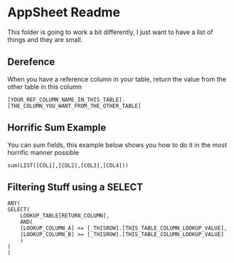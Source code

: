 # AppSheet Readme

This folder is going to work a bit differently, I just want to have a list of things and they are small.

## Derefence

When you have a reference column in your table, return the value from the other table in this column

    [YOUR_REF_COLUMN_NAME_IN_THIS_TABLE].[THE_COLUMN_YOU_WANT_FROM_THE_OTHER_TABLE]

## Horrific Sum Example

You can sum fields, this example below shows you how to do it in the most horrific manner possible

    sum(LIST([COL1],[COL2],[COL3],[COL4]))

## Filtering Stuff using a SELECT

    ANY(
    SELECT(
        LOOKUP_TABLE[RETURN_COLUMN],
        AND(
        [LOOKUP_COLUMN_A] <= [_THISROW].[THIS_TABLE_COLUMN_LOOKUP_VALUE],
        [LOOKUP_COLUMN_B] >= [_THISROW].[THIS_TABLE_COLUMN_LOOKUP_VALUE]
        )
    )
    )